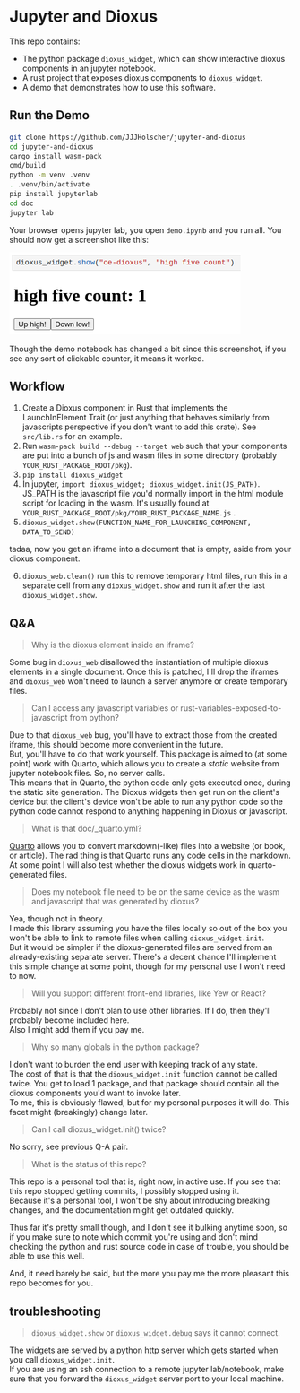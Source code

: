 # Jupyter and Dioxus

This repo contains:

- The python package `dioxus_widget`, which can show interactive dioxus components in an jupyter notebook.
- A rust project that exposes dioxus components to `dioxus_widget`.
- A demo that demonstrates how to use this software.

## Run the Demo

```sh
git clone https://github.com/JJJHolscher/jupyter-and-dioxus
cd jupyter-and-dioxus
cargo install wasm-pack
cmd/build
python -m venv .venv
. .venv/bin/activate
pip install jupyterlab
cd doc
jupyter lab
```

Your browser opens jupyter lab, you open `demo.ipynb` and you run all.
You should now get a screenshot like this:

![screenshot of the widget showing in the output of a code cell](fig/widget-screenshot.png)

Though the demo notebook has changed a bit since this screenshot, if you see any sort of clickable counter, it means it worked.

## Workflow

1. Create a Dioxus component in Rust that implements the LaunchInElement Trait (or just anything that behaves similarly from javascripts perspective if you don't want to add this crate). See `src/lib.rs` for an example.
2. Run `wasm-pack build --debug --target web` such that your components are put into a bunch of js and wasm files in some directory (probably `YOUR_RUST_PACKAGE_ROOT/pkg`).
3. `pip install dioxus_widget` 
4. In jupyter, `import dioxus_widget; dioxus_widget.init(JS_PATH)`. JS_PATH is the javascript file you'd normally import in the html module script for loading in the wasm. It's usually found at `YOUR_RUST_PACKAGE_ROOT/pkg/YOUR_RUST_PACKAGE_NAME.js` .
5. `dioxus_widget.show(FUNCTION_NAME_FOR_LAUNCHING_COMPONENT, DATA_TO_SEND)`

tadaa, now you get an iframe into a document that is empty, aside from your dioxus component.

6. `dioxus_web.clean()` run this to remove temporary html files, run this in a separate cell from any `dioxus_widget.show` and run it after the last `dioxus_widget.show`.


## Q&A

> Why is the dioxus element inside an iframe?

Some bug in `dioxus_web` disallowed the instantiation of multiple dioxus elements in a single document. Once this is patched, I'll drop the iframes and `dioxus_web` won't need to launch a server anymore or create temporary files.

> Can I access any javascript variables or rust-variables-exposed-to-javascript from python?

Due to that `dioxus_web` bug, you'll have to extract those from the created iframe, this should become more convenient in the future.  
But, you'll have to do that work yourself. This package is aimed to (at some point) work with Quarto, which allows you to create a _static_ website from jupyter notebook files. So, no server calls.  
This means that in Quarto, the python code only gets executed once, during the static site generation. The Dioxus widgets then get run on the client's device but the client's device won't be able to run any python code so the python code cannot respond to anything happening in Dioxus or javascript.  

> What is that doc/_quarto.yml?

[Quarto](quarto.org) allows you to convert markdown(-like) files into a website (or book, or article). The rad thing is that Quarto runs any code cells in the markdown.
At some point I will also test whether the dioxus widgets work in quarto-generated files.

> Does my notebook file need to be on the same device as the wasm and javascript that was generated by dioxus?

Yea, though not in theory.  
I made this library assuming you have the files locally so out of the box you won't be able to link to remote files when calling `dioxus_widget.init`.  
But it would be simpler if the dioxus-generated files are served from an already-existing separate server.
There's a decent chance I'll implement this simple change at some point, though for my personal use I won't need to now.

> Will you support different front-end libraries, like Yew or React?

Probably not since I don't plan to use other libraries. If I do, then they'll probably become included here.  
Also I might add them if you pay me.

> Why so many globals in the python package?

I don't want to burden the end user with keeping track of any state.  
The cost of that is that the `dioxus_widget.init` function cannot be called twice. You get to load 1 package, and that package should contain all the dioxus components you'd want to invoke later.  
To me, this is obviously flawed, but for my personal purposes it will do. This facet might (breakingly) change later.

> Can I call dioxus_widget.init() twice?

No sorry, see previous Q-A pair.

> What is the status of this repo?

This repo is a personal tool that is, right now, in active use. If you see that this repo stopped getting commits, I possibly stopped using it.  
Because it's a personal tool, I won't be shy about introducing breaking changes, and the documentation might get outdated quickly.

Thus far it's pretty small though, and I don't see it bulking anytime soon, so if you make sure to note which commit you're using and don't mind checking the python and rust source code in case of trouble, you should be able to use this well.

And, it need barely be said, but the more you pay me the more pleasant this repo becomes for you.

## troubleshooting

> `dioxus_widget.show` or `dioxus_widget.debug` says it cannot connect.

The widgets are served by a python http server which gets started when you call `dioxus_widget.init`.  
If you are using an ssh connection to a remote jupyter lab/notebook, make sure that you forward the `dioxus_widget` server port to your local machine.
